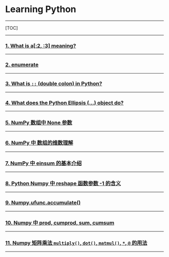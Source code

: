 # Learning Python

---

[TOC]

---

### [1. What is a[:2, :3] meaning?](subLearningPy/1.md)

---

### [2. enumerate](subLearningPy/2.md)

---

### [3. What is `::` (double colon) in Python?](subLearningPy/3.md)

---

### [4. What does the Python Ellipsis (...) object do?](subLearningPy/4.md)

---

### [5. NumPy 数组中 None 参数](subLearningPy/5.md)

---

### [6. NumPy 中 数组的维数理解](subLearningPy/6.md)

---

### [7. NumPy 中 einsum 的基本介绍](subLearningPy/7.md)

---

### [8. Python Numpy 中 reshape 函数参数 -1 的含义](subLearningPy/8.md)

---

### [9. Numpy.ufunc.accumulate()](subLearningPy/9.md)

---

### [10. Numpy 中 prod, cumprod, sum, cumsum](subLearningPy/10.md)

---

### [11. Numpy 矩阵乘法 `multiply()`, `dot()`, `matmul()`, `*`, `@` 的用法](subLearningPy/11.md)

---





